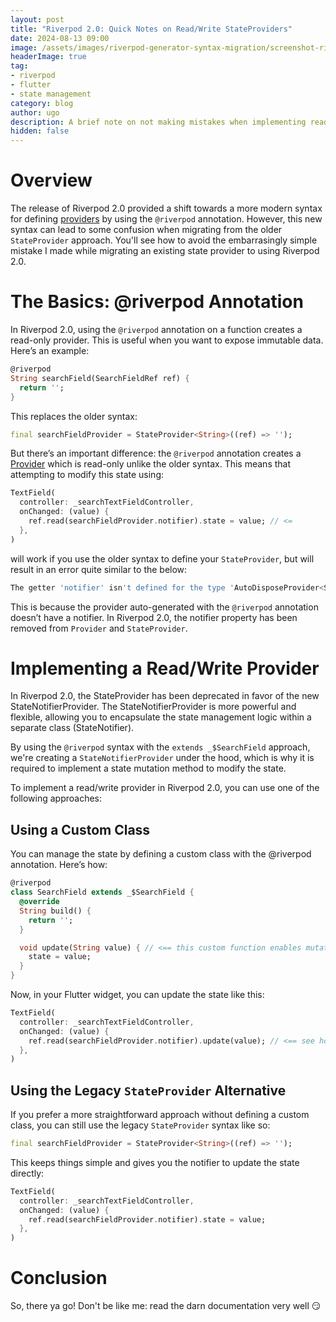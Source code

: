 ```yaml
---
layout: post
title: "Riverpod 2.0: Quick Notes on Read/Write StateProviders"
date: 2024-08-13 09:00
image: /assets/images/riverpod-generator-syntax-migration/screenshot-riverpod-generator-syntax-migration_2.png
headerImage: true
tag:
- riverpod
- flutter
- state management
category: blog
author: ugo
description: A brief note on not making mistakes when implementing read-only vs read/write Riverpod StateProviders.
hidden: false
---
```


# Overview

The release of Riverpod 2.0 provided a shift towards a more modern syntax for defining [providers](https://riverpod.dev/docs/concepts/providers) by using the `@riverpod` annotation. However, this new syntax can lead to some confusion when migrating from the older `StateProvider` approach. You'll see how to avoid the embarrasingly simple mistake I made while migrating an existing state provider to using Riverpod 2.0.

# The Basics: @riverpod Annotation

In Riverpod 2.0, using the `@riverpod` annotation on a function creates a read-only provider. This is useful when you want to expose immutable data. Here’s an example:

```dart
@riverpod
String searchField(SearchFieldRef ref) {
  return '';
}
```

This replaces the older syntax:

```dart
final searchFieldProvider = StateProvider<String>((ref) => '');
```

But there’s an important difference: the `@riverpod` annotation creates a [Provider](https://riverpod.dev/docs/concepts/providers#creating-a-provider) which is read-only unlike the older syntax. This means that attempting to modify this state using:

```dart
TextField(
  controller: _searchTextFieldController,
  onChanged: (value) {
    ref.read(searchFieldProvider.notifier).state = value; // <=
  },
)
``` 
will work if you use the older syntax to define your `StateProvider`, but will result in an error quite similar to the below:

```bash
The getter 'notifier' isn't defined for the type 'AutoDisposeProvider<String>'
```
This is because the provider auto-generated with the `@riverpod` annotation doesn’t have a notifier. In Riverpod 2.0, the notifier property has been removed from `Provider` and `StateProvider`.

# Implementing a Read/Write Provider

In Riverpod 2.0, the StateProvider has been deprecated in favor of the new StateNotifierProvider. The StateNotifierProvider is more powerful and flexible, allowing you to encapsulate the state management logic within a separate class (StateNotifier).

By using the `@riverpod` syntax with the `extends _$SearchField` approach, we're creating a `StateNotifierProvider` under the hood, which is why it is required to implement a state mutation method to modify the state.

To implement a read/write provider in Riverpod 2.0, you can use one of the following approaches:

## Using a Custom Class

You can manage the state by defining a custom class with the @riverpod annotation. Here’s how:

```dart
@riverpod
class SearchField extends _$SearchField {
  @override
  String build() {
    return '';
  }

  void update(String value) { // <== this custom function enables mutation of state
    state = value;
  }
}
```

Now, in your Flutter widget, you can update the state like this:

```dart
TextField(
  controller: _searchTextFieldController,
  onChanged: (value) {
    ref.read(searchFieldProvider.notifier).update(value); // <== see how it's used
  },
)
```

## Using the Legacy `StateProvider` Alternative

If you prefer a more straightforward approach without defining a custom class, you can still use the legacy `StateProvider` syntax like so:

```dart
final searchFieldProvider = StateProvider<String>((ref) => '');
```

This keeps things simple and gives you the notifier to update the state directly:

```dart
TextField(
  controller: _searchTextFieldController,
  onChanged: (value) {
    ref.read(searchFieldProvider.notifier).state = value;
  },
)
```

# Conclusion

So, there ya go! Don't be like me: read the darn documentation very well 😏
